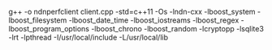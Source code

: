 g++ -o ndnperfclient client.cpp -std=c++11 -Os -lndn-cxx -lboost_system -lboost_filesystem -lboost_date_time -lboost_iostreams -lboost_regex -lboost_program_options -lboost_chrono -lboost_random -lcryptopp -lsqlite3 -lrt -lpthread -I/usr/local/include -L/usr/local/lib
